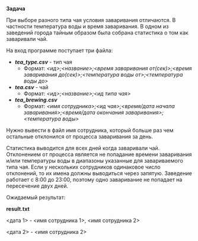 **Задача**

При выборе разного типа чая условия заваривания отличаются. В частности температура воды и время заваривания. В одном из заведений города тайным образом была собрана статистика о том как заваривали чай.

На вход программе поступает три файла:
 - **_tea_type.csv_** - тип чая 
   - Формат: _<ид>;<название>;<время заваривания от(сек)>;<время заваривания до(сек)>;<температура воды от>;<температура воды до>_
 - **_tea.csv_** - чай
     - Формат: _<ид>;<название>;<ид типа чая>_
 - **_tea_brewing.csv_**
     - Формат: _<имя сотрудника>;<ид чая>;<время/дата начала заваривания>;<время/дата окончания заваривания>;<температура воды>_

Нужно вывести в файл имя сотрудника, который больше раз чем остальные отклонился от процесса заваривания за день.

Статистика выводится для всех дней когда заваривали чай. Отклонением от процесса является не попадание времени заваривания и/или температуры воды в диапазоны указанные для завариваемого типа чая. Если у нескольких сотрудников одинаковое число отклонений, то их имена должны выводиться через запятую. Заведение работает с 8:00 до 23:00, поэтому одно заваривание не попадает на пересечение двух дней.

Ожидаемый результат:

**result.txt**

<дата 1> - <имя сотрудника 1>, <имя сотрудника 2>

<дата 2> - <имя сотрудника 2>
